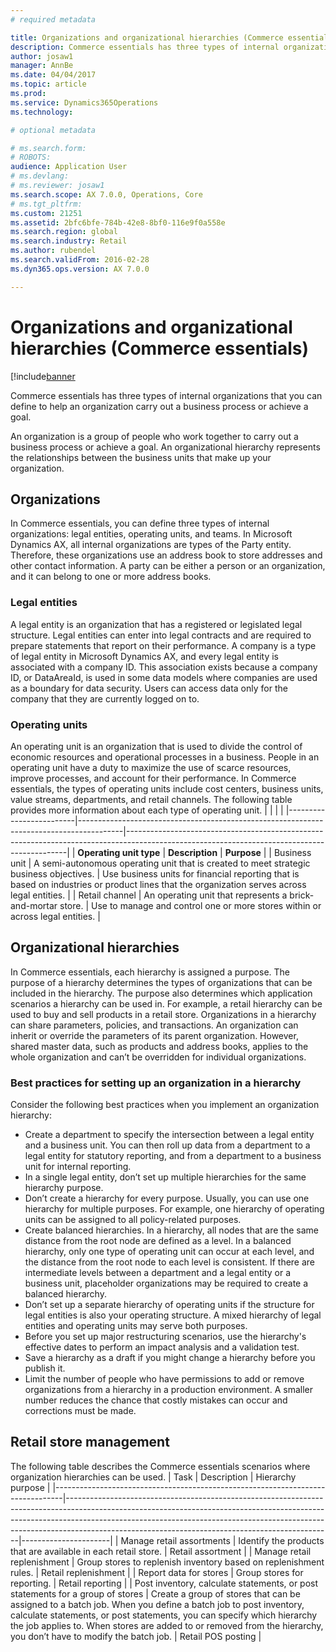 ```yaml
---
# required metadata

title: Organizations and organizational hierarchies (Commerce essentials)
description: Commerce essentials has three types of internal organizations that you can define to help an organization carry out a business process or achieve a goal. 
author: josaw1
manager: AnnBe
ms.date: 04/04/2017
ms.topic: article
ms.prod: 
ms.service: Dynamics365Operations
ms.technology: 

# optional metadata

# ms.search.form: 
# ROBOTS: 
audience: Application User
# ms.devlang: 
# ms.reviewer: josaw1
ms.search.scope: AX 7.0.0, Operations, Core
# ms.tgt_pltfrm: 
ms.custom: 21251
ms.assetid: 2bfc6bfe-784b-42e8-8bf0-116e9f0a558e
ms.search.region: global
ms.search.industry: Retail
ms.author: rubendel
ms.search.validFrom: 2016-02-28
ms.dyn365.ops.version: AX 7.0.0

---
```


# Organizations and organizational hierarchies (Commerce essentials)

[!include[banner](includes/banner.md)


Commerce essentials has three types of internal organizations that you can define to help an organization carry out a business process or achieve a goal. 

An organization is a group of people who work together to carry out a business process or achieve a goal. An organizational hierarchy represents the relationships between the business units that make up your organization.

## Organizations
In Commerce essentials, you can define three types of internal organizations: legal entities, operating units, and teams. In Microsoft Dynamics AX, all internal organizations are types of the Party entity. Therefore, these organizations use an address book to store addresses and other contact information. A party can be either a person or an organization, and it can belong to one or more address books.
### Legal entities

A legal entity is an organization that has a registered or legislated legal structure. Legal entities can enter into legal contracts and are required to prepare statements that report on their performance. A company is a type of legal entity in Microsoft Dynamics AX, and every legal entity is associated with a company ID. This association exists because a company ID, or DataAreaId, is used in some data models where companies are used as a boundary for data security. Users can access data only for the company that they are currently logged on to.

### Operating units

An operating unit is an organization that is used to divide the control of economic resources and operational processes in a business. People in an operating unit have a duty to maximize the use of scarce resources, improve processes, and account for their performance. In Commerce essentials, the types of operating units include cost centers, business units, value streams, departments, and retail channels. The following table provides more information about each type of operating unit.
|                         |                                                                                         |                                                                                                                                             |
|-------------------------|-----------------------------------------------------------------------------------------|---------------------------------------------------------------------------------------------------------------------------------------------|
| **Operating unit type** | **Description**                                                                         | **Purpose**                                                                                                                                 |
| Business unit           | A semi-autonomous operating unit that is created to meet strategic business objectives. | Use business units for financial reporting that is based on industries or product lines that the organization serves across legal entities. |
| Retail channel          | An operating unit that represents a brick-and-mortar store.                             | Use to manage and control one or more stores within or across legal entities.                                                               |

## Organizational hierarchies
In Commerce essentials, each hierarchy is assigned a purpose. The purpose of a hierarchy determines the types of organizations that can be included in the hierarchy. The purpose also determines which application scenarios a hierarchy can be used in. For example, a retail hierarchy can be used to buy and sell products in a retail store. Organizations in a hierarchy can share parameters, policies, and transactions. An organization can inherit or override the parameters of its parent organization. However, shared master data, such as products and address books, applies to the whole organization and can’t be overridden for individual organizations.
### Best practices for setting up an organization in a hierarchy

Consider the following best practices when you implement an organization hierarchy:
-   Create a department to specify the intersection between a legal entity and a business unit. You can then roll up data from a department to a legal entity for statutory reporting, and from a department to a business unit for internal reporting.
-   In a single legal entity, don’t set up multiple hierarchies for the same hierarchy purpose.
-   Don’t create a hierarchy for every purpose. Usually, you can use one hierarchy for multiple purposes. For example, one hierarchy of operating units can be assigned to all policy-related purposes.
-   Create balanced hierarchies. In a hierarchy, all nodes that are the same distance from the root node are defined as a level. In a balanced hierarchy, only one type of operating unit can occur at each level, and the distance from the root node to each level is consistent. If there are intermediate levels between a department and a legal entity or a business unit, placeholder organizations may be required to create a balanced hierarchy.
-   Don’t set up a separate hierarchy of operating units if the structure for legal entities is also your operating structure. A mixed hierarchy of legal entities and operating units may serve both purposes.
-   Before you set up major restructuring scenarios, use the hierarchy's effective dates to perform an impact analysis and a validation test.
-   Save a hierarchy as a draft if you might change a hierarchy before you publish it.
-   Limit the number of people who have permissions to add or remove organizations from a hierarchy in a production environment. A smaller number reduces the chance that costly mistakes can occur and corrections must be made.

## Retail store management
The following table describes the Commerce essentials scenarios where organization hierarchies can be used.
| Task                                                                           | Description                                                                                                                                                                                                                                                                                                | Hierarchy purpose    |
|--------------------------------------------------------------------------------|------------------------------------------------------------------------------------------------------------------------------------------------------------------------------------------------------------------------------------------------------------------------------------------------------------|----------------------|
| Manage retail assortments                                                      | Identify the products that are available in each retail store.                                                                                                                                                                                                                                             | Retail assortment    |
| Manage retail replenishment                                                    | Group stores to replenish inventory based on replenishment rules.                                                                                                                                                                                                                                          | Retail replenishment |
| Report data for stores                                                         | Group stores for reporting.                                                                                                                                                                                                                                                                                | Retail reporting     |
| Post inventory, calculate statements, or post statements for a group of stores | Create a group of stores that can be assigned to a batch job. When you define a batch job to post inventory, calculate statements, or post statements, you can specify which hierarchy the job applies to. When stores are added to or removed from the hierarchy, you don’t have to modify the batch job. | Retail POS posting   |





